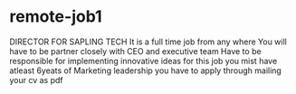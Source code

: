 # remote-job1
DIRECTOR FOR SAPLING TECH
It is a full time job from any where
You will have to be partner closely with CEO and executive team
Have to be responsible for implementing innovative ideas
for this job you mist have atleast 6yeats of Marketing leadership
you have to apply through mailing your cv as pdf
